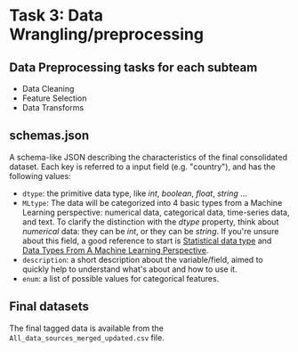 # Task 3: Data Wrangling/preprocessing

## Data Preprocessing tasks for each subteam
 - Data Cleaning
 - Feature Selection
 - Data Transforms

## schemas.json
A schema-like JSON describing the characteristics of the final consolidated dataset.
Each key is referred to a input field (e.g. "country"), and has the following values:
* ```dtype```: the primitive data type, like *int*, *boolean*, *float*, *string* ...
* ```MLtype```: The data will be categorized into 4 basic types from a Machine Learning perspective: numerical data, categorical data, time-series data, and text. To clarify the distinction with the *dtype* property, think about *numerical* data: they can be *int*, or they can be *string*. If you're unsure about this field, a good reference to start is [Statistical data type](https://en.wikipedia.org/wiki/Statistical_data_type) and [Data Types From A Machine Learning Perspective](https://towardsdatascience.com/data-types-from-a-machine-learning-perspective-with-examples-111ac679e8bc#:~:text=Most%20data%20can%20be%20categorized,-series%20data%2C%20and%20text.).
* ```description```: a short description about the variable/field, aimed to quickly help to understand what's about and how to use it.
* ```enum```: a list of possible values for categorical features.

## Final datasets

The final tagged data is available from the `All_data_sources_merged_updated.csv` file.
